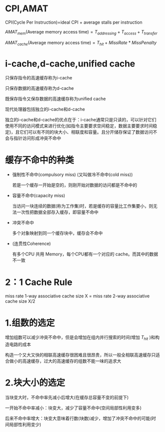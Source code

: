 # CPI,AMAT

$\text{CPI(Cycle Per Instruction)=ideal CPI + average stalls per instruction}$ 

$AMAT_{mem}(\text{Average memory access time})=T_{addressing}+T_{access}+T_{transfer}$ 

$AMAT_{cache}(\text{Average memory access time})=T_{hit}+MissRate*MissPenalty$ 



# i-cache,d-cache,unified cache

只保存指令的高速缓存称为i-cache

只保存数据的高速缓存称为d-cache

既保存指令又保存数据的高速缓存称为unified cache

现代处理器包括独立的i-cache和d-cache

独立的i-cache和d-cache的优点在于：i-cache通常只是只读的，可以针对它们使用不同的访问模式来进行优化(如指令主要要求空间稳定，数据主要要求时间稳定)，且它们可以有不同的块大小、相联度和容量。且分开储存保证了数据访问不会与指针访问形成冲突不命中



# 缓存不命中的种类

* 强制性不命中(compulsory miss) (又叫做冷不命中(cold miss))

  若是一个缓存一开始是空的，则刚开始对数据的访问都是不命中的

* 容量不命中(capacity miss)

  当访问一块连续的数据(称为工作集)时，若是缓存的容量比工作集要小，则无法一次性把数据全部存入缓存，即容量不命中

* 冲突不命中

  多个对象映射到同一个缓存块中，缓存会不命中

* (连贯性Coherence)

  有多个CPU 共用 Memory，每个CPU都有一个对应的 cache。而其中的数据不一致

# 2：1 Cache Rule

miss rate 1-way associative cache size X
= miss rate 2-way associative cache size X/2





# 1.组数的选定

增加组数可以减少冲突不命中，但是会增加在组内并行搜索的时间(增加 $T_{hit}$ )和构造电路的成本

构造一个又大又快的相联高速缓存很困难且很昂贵，所以一般全相联高速缓存只适合做小的高速缓存，过大的高速缓存的组数不能一味的追求大

# 2.块大小的选定

当块变大时，不命中率先减小后增大(在缓存总容量不变的前提下)

一开始不命中率减小：块变大，减少了容量不命中(空间局部性利用变多)

后来不命中率增大：块变大意味着行数(块数)减少，增加了冲突不命中的可能(时间局部性利用变少)